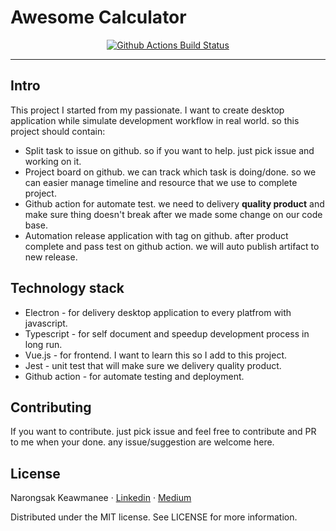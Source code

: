# Awesome Calculator

<p align="center">
  <a href="https://github.com/klogic/awesome-calculator/actions?query=workflow%3A%22Unit+Test%22">
    <img alt="Github Actions Build Status" src="https://img.shields.io/github/workflow/status/klogic/awesome-calculator/Unit%20Test/master?label=Unit%20Test&style=for-the-badge"></a>
</p>

---

## Intro

This project I started from my passionate. I want to create desktop application while simulate development workflow in real world. so this project should contain:

- Split task to issue on github. so if you want to help. just pick issue and working on it.
- Project board on github. we can track which task is doing/done. so we can easier manage timeline and resource that we use to complete project.
- Github action for automate test. we need to delivery **quality product** and make sure thing doesn't break after we made some change on our code base.
- Automation release application with tag on github. after product complete and pass test on github action. we will auto publish artifact to new release.

## Technology stack

- Electron - for delivery desktop application to every platfrom with javascript.
- Typescript - for self document and speedup development process in long run.
- Vue.js - for frontend. I want to learn this so I add to this project.
- Jest - unit test that will make sure we delivery quality product.
- Github action - for automate testing and deployment.

## Contributing

If you want to contribute. just pick issue and feel free to contribute and PR to me when your done. any issue/suggestion are welcome here.

## License

Narongsak Keawmanee · [Linkedin](https://www.linkedin.com/in/klogic/) · [Medium](https://medium.com/@klogic)

Distributed under the MIT license. See LICENSE for more information.

